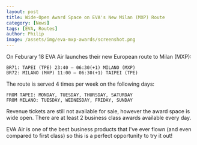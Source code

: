 ```yaml
---
layout: post
title: Wide-Open Award Space on EVA's New Milan (MXP) Route
category: [News]
tags: [EVA, Routes]
author: Philip
image: /assets/img/eva-mxp-awards/screenshot.png
---
```


On Feburary 18 EVA Air launches their new European route to Milan (MXP):

```
BR71: TAPEI (TPE) 23:40 – 06:30(+1) MILANO (MXP)
BR72: MILANO (MXP) 11:00 – 06:30(+1) TAIPEI (TPE)
```

The route is served 4 times per week on the following days:

```
FROM TAPEI: MONDAY, TUESDAY, THURSDAY, SATURDAY
FROM MILANO: TUESDAY, WEDNESDAY, FRIDAY, SUNDAY
```

Revenue tickets are still not available for sale, however the award space is wide open. There are at least 2 business class awards available every day.

EVA Air is one of the best business products that I've ever flown (and even compared to first class) so this is a perfect opportunity to try it out!
